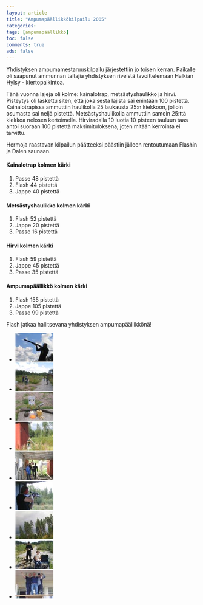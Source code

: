 ```yaml
---
layout: article 
title: "Ampumapäällikkökilpailu 2005" 
categories: 
tags: [ampumapäällikkö]
toc: false 
comments: true 
ads: false 
---
```


Yhdistyksen ampumamestaruuskilpailu järjestettiin jo toisen kerran.
Paikalle oli saapunut ammunnan taitajia yhdistyksen riveistä
tavoittelemaan Halkian Hylsy - kiertopalkintoa.

Tänä vuonna lajeja oli kolme: kainalotrap, metsästyshaulikko ja hirvi.
Pisteytys oli laskettu siten, että jokaisesta lajista sai enintään 100
pistettä. Kainalotrapissa ammuttiin haulikolla 25 laukausta 25:n
kiekkoon, jolloin osumasta sai neljä pistettä. Metsästyshaulikolla
ammuttiin samoin 25:ttä kiekkoa nelosen kertoimella. Hirviradalla 10
luotia 10 pisteen tauluun taas antoi suoraan 100 pistettä
maksimituloksena, joten mitään kerrointa ei tarvittu.

Hermoja raastavan kilpailun päätteeksi päästiin jälleen rentoutumaan
Flashin ja Dalen saunaan.

#### Kainalotrap kolmen kärki

1.  Passe 48 pistettä
2.  Flash 44 pistettä
3.  Jappe 40 pistettä

#### Metsästyshaulikko kolmen kärki

1.  Flash 52 pistettä
2.  Jappe 20 pistettä
3.  Passe 16 pistettä

#### Hirvi kolmen kärki

1.  Flash 59 pistettä
2.  Jappe 45 pistettä
3.  Passe 35 pistettä

#### Ampumapäällikkö kolmen kärki

1.  Flash 155 pistettä
2.  Jappe 105 pistettä
3.  Passe 99 pistettä

Flash jatkaa hallitsevana yhdistyksen ampumapäällikkönä!

<div class="th-grid image-gallery" markdown="1">

-   [![](/images/ampumapaallikko-2005/Thumbnails/luokittelematonampumapaallikko2005_02b.jpg)](/images/ampumapaallikko-2005/luokittelematonampumapaallikko2005_02b.jpg)
-   [![](/images/ampumapaallikko-2005/Thumbnails/luokittelematonampumapaallikko2005_03b.jpg)](/images/ampumapaallikko-2005/luokittelematonampumapaallikko2005_03b.jpg)
-   [![](/images/ampumapaallikko-2005/Thumbnails/luokittelematonampumapaallikko2005_04b.jpg)](/images/ampumapaallikko-2005/luokittelematonampumapaallikko2005_04b.jpg)
-   [![](/images/ampumapaallikko-2005/Thumbnails/luokittelematonampumapaallikko2005_05b.jpg)](/images/ampumapaallikko-2005/luokittelematonampumapaallikko2005_05b.jpg)
-   [![](/images/ampumapaallikko-2005/Thumbnails/luokittelematonampumapaallikko2005_06b.jpg)](/images/ampumapaallikko-2005/luokittelematonampumapaallikko2005_06b.jpg)
-   [![](/images/ampumapaallikko-2005/Thumbnails/luokittelematonampumapaallikko2005_07b.jpg)](/images/ampumapaallikko-2005/luokittelematonampumapaallikko2005_07b.jpg)
-   [![](/images/ampumapaallikko-2005/Thumbnails/luokittelematonampumapaallikko2005_08b.jpg)](/images/ampumapaallikko-2005/luokittelematonampumapaallikko2005_08b.jpg)
-   [![](/images/ampumapaallikko-2005/Thumbnails/luokittelematonampumapaallikko2005_09b.jpg)](/images/ampumapaallikko-2005/luokittelematonampumapaallikko2005_09b.jpg)
-   [![](/images/ampumapaallikko-2005/Thumbnails/luokittelematonampumapaallikko2005_11b.jpg)](/images/ampumapaallikko-2005/luokittelematonampumapaallikko2005_11b.jpg)

</div>
